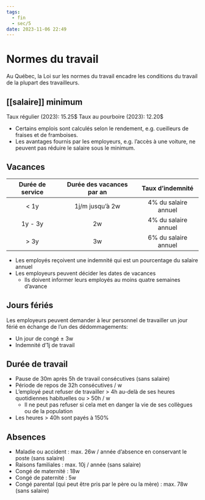 ```yaml
---
tags:
  - fin
  - sec/5
date: 2023-11-06 22:49
---
```


# Normes du travail

Au Québec, la Loi sur les normes du travail encadre les conditions du travail de la plupart des travailleurs.

## [[salaire]] minimum

Taux régulier (2023): 15.25\$
Taux au pourboire (2023): 12.20\$

- Certains emplois sont calculés selon le rendement, e.g. cueilleurs de fraises et de framboises.
- Les avantages fournis par les employeurs, e.g. l’accès à une voiture, ne peuvent pas réduire le salaire sous le minimum.

## Vacances

| Durée de service | Durée des vacances par an |   Taux d’indemnité   |
|:----------------:|:-------------------------:|:--------------------:|
|       < 1y       |      1j/m jusqu’à 2w      | 4% du salaire annuel |
|     1y - 3y      |            2w             | 4% du salaire annuel |
|       > 3y       |            3w             | 6% du salaire annuel |

- Les employés reçoivent une indemnité qui est un pourcentage du salaire annuel
- Les employeurs peuvent décider les dates de vacances
	- Ils doivent informer leurs employés au moins quatre semaines d’avance

## Jours fériés

Les employeurs peuvent demander à leur personnel de travailler un jour férié en échange de l’un des dédommagements:

- Un jour de congé $\pm$ 3w
- Indemnité d’1j de travail

## Durée de travail

- Pause de 30m après 5h de travail consécutives (sans salaire)
- Période de repos de 32h consécutives / w
- L’employé peut refuser de travailler > 4h au-delà de ses heures quotidiennes habituelles ou > 50h / w
	- Il ne peut pas refuser si cela met en danger la vie de ses collègues ou de la population
- Les heures > 40h sont payés à 150%

## Absences

- Maladie ou accident : max. 26w / année d’absence en conservant le poste (sans salaire)
- Raisons familiales : max. 10j / année (sans salaire)
- Congé de maternité : 18w
- Congé de paternité : 5w
- Congé parental (qui peut être pris par le père ou la mère) : max. 78w (sans salaire)